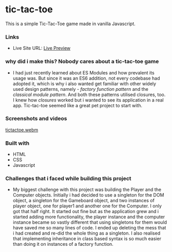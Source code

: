 # tic-tac-toe
This is a simple Tic-Tac-Toe game made in vanilla Javascript.

### Links

- Live Site URL: [Live Preview](https://chic-bunny-491a7c.netlify.app/)


### why did i make this? Nobody cares about a tic-tac-toe game

- I had just recently learned about ES Modules and how prevalent its usage was. But since it was an ES6 addition, not every codebase had adopted it, which is why i also wanted get familiar with other widely used design patterns, namely - *factory function pattern* and the *classical module pattern*. And both these patterns utilised closures, too. I knew how *closures* worked but i wanted to see its application in a real app. Tic-tac-toe seemed like a great pet project to start with.

### Screenshots and videos
[tictactoe.webm](https://user-images.githubusercontent.com/70796112/189516159-53ec790e-784c-4672-8fd0-3a2fd6d271f6.webm)

### Built with

- HTML
- CSS
- Javascript


### Challenges that i faced while building this project

- My biggest challenge with this project was building the Player and the Computer objects. Initially i had decided to use a singleton for the DOM object, a singleton for the Gameboard object, and two instances of player object, one for player1 and another one for the Computer. I only got that half right. It started out fine but as the application grew and i started adding more functionality,  the player instance and the computer instance became so vastly different that using singletons for them would have saved me so many lines of code. I ended up deleting the mess that i had created and re-did the whole thing as a singleton. I also realised that implementing inheritance in class based syntax is so much easier than doing it on instances of a factory function.
 


